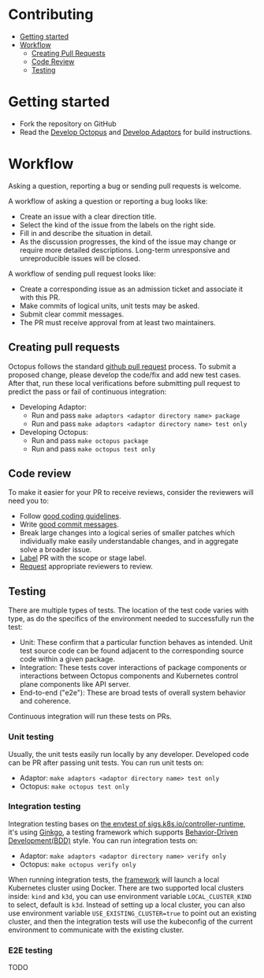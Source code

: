 # Contributing

<!-- toc -->
-   [Getting started](#getting-started)
-   [Workflow](#workflow)
    -   [Creating Pull Requests](#creating-pull-requests)
    -   [Code Review](#code-review)
    -   [Testing](#testing)
<!-- /toc -->

# Getting started

- Fork the repository on GitHub
- Read the [Develop Octopus](./docs/octopus/develop.md) and [Develop Adaptors](./docs/adaptors/develop.md) for build instructions.

# Workflow

Asking a question, reporting a bug or sending pull requests is welcome. 

A workflow of asking a question or reporting a bug looks like:

- Create an issue with a clear direction title.
- Select the kind of the issue from the labels on the right side.
- Fill in and describe the situation in detail.
- As the discussion progresses, the kind of the issue may change or require more detailed descriptions. Long-term unresponsive and unreproducible issues will be closed.

A workflow of sending pull request looks like:

- Create a corresponding issue as an admission ticket and associate it with this PR.
- Make commits of logical units, unit tests may be asked.
- Submit clear commit messages.
- The PR must receive approval from at least two maintainers.

## Creating pull requests

Octopus follows the standard [github pull request](https://help.github.com/articles/about-pull-requests/) process. To submit a proposed change, please develop the code/fix and add new test cases. After that, run these local verifications before submitting pull request to predict the pass or fail of continuous integration:

- Developing Adaptor:
    + Run and pass `make adaptors <adaptor directory name> package`
    + Run and pass `make adaptors <adaptor directory name> test only`
- Developing Octopus:
    + Run and pass `make octopus package`
    + Run and pass `make octopus test only`

## Code review

To make it easier for your PR to receive reviews, consider the reviewers will need you to:

- Follow [good coding guidelines](https://github.com/golang/go/wiki/CodeReviewComments).
- Write [good commit messages](https://chris.beams.io/posts/git-commit/).
- Break large changes into a logical series of smaller patches which individually make easily understandable changes, and in aggregate solve a broader issue.
- [Label](https://help.github.com/en/github/managing-your-work-on-github/applying-labels-to-issues-and-pull-requests) PR with the scope or stage label.
- [Request](https://help.github.com/en/github/collaborating-with-issues-and-pull-requests/requesting-a-pull-request-review) appropriate reviewers to review.

## Testing

There are multiple types of tests. The location of the test code varies with type, as do the specifics of the environment needed to successfully run the test:

- Unit: These confirm that a particular function behaves as intended. Unit test source code can be found adjacent to the corresponding source code within a given package.
- Integration: These tests cover interactions of package components or interactions between Octopus components and Kubernetes control plane components like API server.
- End-to-end ("e2e"): These are broad tests of overall system behavior and coherence.

Continuous integration will run these tests on PRs.

### Unit testing

Usually, the unit tests easily run locally by any developer. Developed code can be PR after passing unit tests. You can run unit tests on:

- Adaptor: `make adaptors <adaptor directory name> test only`
- Octopus: `make octopus test only`

### Integration testing

Integration testing bases on [the envtest of sigs.k8s.io/controller-runtime](https://book.kubebuilder.io/reference/testing/envtest.html), it's using [Ginkgo](http://onsi.github.io/ginkgo/), a testing framework which supports [Behavior-Driven Development(BDD)](https://en.wikipedia.org/wiki/Behavior-driven_development) style. You can run integration tests on:

- Adaptor: `make adaptors <adaptor directory name> verify only`
- Octopus: `make octopus verify only`

When running integration tests, the [framework](./test/framework) will launch a local Kubernetes cluster using Docker. There are two supported local clusters inside: `kind` and `k3d`, you can use environment variable `LOCAL_CLUSTER_KIND` to select, default is `k3d`. Instead of setting up a local cluster, you can also use environment variable `USE_EXISTING_CLUSTER=true` to point out an existing cluster, and then the integration tests will use the kubeconfig of the current environment to communicate with the existing cluster.

### E2E testing

TODO

